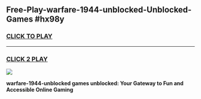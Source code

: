
## Free-Play-warfare-1944-unblocked-Unblocked-Games #hx98y
<h3>
<a href="https://news.freeplayer.one?title=warfare-1944-unblocked&ref=8M">CLICK TO PLAY</a></h3>
<hr>

<h3>
<a href="https://news.freeplayer.one?title=warfare-1944-unblocked&ref=8M">CLICK 2 PLAY</a>
  
</h3>

<a href="https://news.freeplayer.one?title=warfare-1944-unblocked&ref=8M"><img src="https://clearcache.store/games.png"></a>


**warfare-1944-unblocked games unblocked: Your Gateway to Fun and Accessible Online Gaming**
